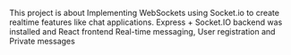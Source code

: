 This project is about Implementing WebSockets using Socket.io to create realtime features like chat applications.
Express + Socket.IO backend was installed and React frontend 
Real-time messaging, User registration and Private messages
